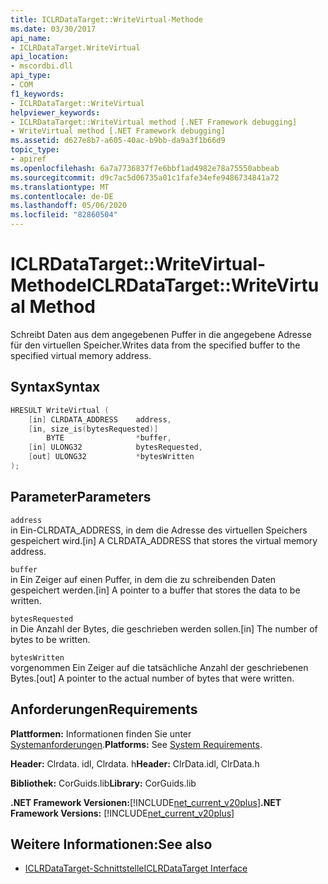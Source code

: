 ```yaml
---
title: ICLRDataTarget::WriteVirtual-Methode
ms.date: 03/30/2017
api_name:
- ICLRDataTarget.WriteVirtual
api_location:
- mscordbi.dll
api_type:
- COM
f1_keywords:
- ICLRDataTarget::WriteVirtual
helpviewer_keywords:
- ICLRDataTarget::WriteVirtual method [.NET Framework debugging]
- WriteVirtual method [.NET Framework debugging]
ms.assetid: d627e8b7-a605-40ac-b9bb-da9a3f1b66d9
topic_type:
- apiref
ms.openlocfilehash: 6a7a7736837f7e6bbf1ad4982e78a75550abbeab
ms.sourcegitcommit: d9c7ac5d06735a01c1fafe34efe9486734841a72
ms.translationtype: MT
ms.contentlocale: de-DE
ms.lasthandoff: 05/06/2020
ms.locfileid: "82860504"
---
```

# <a name="iclrdatatargetwritevirtual-method"></a><span data-ttu-id="9f5d5-102">ICLRDataTarget::WriteVirtual-Methode</span><span class="sxs-lookup"><span data-stu-id="9f5d5-102">ICLRDataTarget::WriteVirtual Method</span></span>
<span data-ttu-id="9f5d5-103">Schreibt Daten aus dem angegebenen Puffer in die angegebene Adresse für den virtuellen Speicher.</span><span class="sxs-lookup"><span data-stu-id="9f5d5-103">Writes data from the specified buffer to the specified virtual memory address.</span></span>  
  
## <a name="syntax"></a><span data-ttu-id="9f5d5-104">Syntax</span><span class="sxs-lookup"><span data-stu-id="9f5d5-104">Syntax</span></span>  
  
```cpp  
HRESULT WriteVirtual (  
    [in] CLRDATA_ADDRESS    address,  
    [in, size_is(bytesRequested)]
        BYTE                *buffer,  
    [in] ULONG32            bytesRequested,  
    [out] ULONG32           *bytesWritten  
);  
```  
  
## <a name="parameters"></a><span data-ttu-id="9f5d5-105">Parameter</span><span class="sxs-lookup"><span data-stu-id="9f5d5-105">Parameters</span></span>  
 `address`  
 <span data-ttu-id="9f5d5-106">in Ein-CLRDATA_ADDRESS, in dem die Adresse des virtuellen Speichers gespeichert wird.</span><span class="sxs-lookup"><span data-stu-id="9f5d5-106">[in] A CLRDATA_ADDRESS that stores the virtual memory address.</span></span>  
  
 `buffer`  
 <span data-ttu-id="9f5d5-107">in Ein Zeiger auf einen Puffer, in dem die zu schreibenden Daten gespeichert werden.</span><span class="sxs-lookup"><span data-stu-id="9f5d5-107">[in] A pointer to a buffer that stores the data to be written.</span></span>  
  
 `bytesRequested`  
 <span data-ttu-id="9f5d5-108">in Die Anzahl der Bytes, die geschrieben werden sollen.</span><span class="sxs-lookup"><span data-stu-id="9f5d5-108">[in] The number of bytes to be written.</span></span>  
  
 `bytesWritten`  
 <span data-ttu-id="9f5d5-109">vorgenommen Ein Zeiger auf die tatsächliche Anzahl der geschriebenen Bytes.</span><span class="sxs-lookup"><span data-stu-id="9f5d5-109">[out] A pointer to the actual number of bytes that were written.</span></span>  
  
## <a name="requirements"></a><span data-ttu-id="9f5d5-110">Anforderungen</span><span class="sxs-lookup"><span data-stu-id="9f5d5-110">Requirements</span></span>  
 <span data-ttu-id="9f5d5-111">**Plattformen:** Informationen finden Sie unter [Systemanforderungen](../../get-started/system-requirements.md).</span><span class="sxs-lookup"><span data-stu-id="9f5d5-111">**Platforms:** See [System Requirements](../../get-started/system-requirements.md).</span></span>  
  
 <span data-ttu-id="9f5d5-112">**Header:** Clrdata. idl, Clrdata. h</span><span class="sxs-lookup"><span data-stu-id="9f5d5-112">**Header:** ClrData.idl, ClrData.h</span></span>  
  
 <span data-ttu-id="9f5d5-113">**Bibliothek:** CorGuids.lib</span><span class="sxs-lookup"><span data-stu-id="9f5d5-113">**Library:** CorGuids.lib</span></span>  
  
 <span data-ttu-id="9f5d5-114">**.NET Framework Versionen:**[!INCLUDE[net_current_v20plus](../../../../includes/net-current-v20plus-md.md)]</span><span class="sxs-lookup"><span data-stu-id="9f5d5-114">**.NET Framework Versions:** [!INCLUDE[net_current_v20plus](../../../../includes/net-current-v20plus-md.md)]</span></span>  
  
## <a name="see-also"></a><span data-ttu-id="9f5d5-115">Weitere Informationen:</span><span class="sxs-lookup"><span data-stu-id="9f5d5-115">See also</span></span>

- [<span data-ttu-id="9f5d5-116">ICLRDataTarget-Schnittstelle</span><span class="sxs-lookup"><span data-stu-id="9f5d5-116">ICLRDataTarget Interface</span></span>](iclrdatatarget-interface.md)
